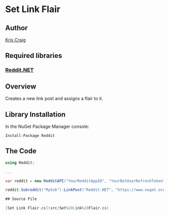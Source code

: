 # Set Link Flair

## Author

[Kris Craig](../../../docs/contributors/Kris%20Craig.md)

## Required libraries

### [Reddit.NET](https://github.com/sirkris/Reddit.NET)

## Overview

Creates a new link post and assigns a flair to it.

## Library Installation

In the NuGet Package Manager console:

    Install-Package Reddit

## The Code

```c#
using Reddit;

...

var reddit = new RedditAPI("YourRedditAppID", "YourBotUserRefreshToken");

reddit.Subreddit("MySub").LinkPost("Reddit.NET", "https://www.nuget.org/packages/Reddit").Submit().SetFlair("NuGet Package");

## Source File

[Set Link Flair.cs](src/Set%20Link%20Flair.cs)
```
